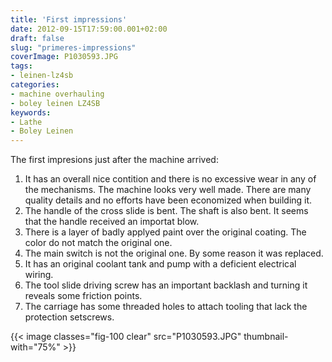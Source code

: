 ```yaml
---
title: 'First impressions'
date: 2012-09-15T17:59:00.001+02:00
draft: false
slug: "primeres-impressions"
coverImage: P1030593.JPG
tags:
- leinen-lz4sb
categories:
- machine overhauling
- boley leinen LZ4SB
keywords:
- Lathe
- Boley Leinen
---
```


The first impresions just after the machine arrived:

<!--more-->

1. It has an overall nice contition and there is no excessive wear in
   any of the mechanisms. The machine looks very well made. There are
   many quality details and no efforts have been economized when
   building it.
2. The handle of the cross slide is bent. The shaft is also bent. It
   seems that the handle received an importat blow.
3. There is a layer of badly applyed paint over the original
   coating. The color do not match the original one.
4. The main switch is not the original one. By some reason it was
   replaced.
5. It has an original coolant tank and pump with a deficient
   electrical wiring.
6. The tool slide driving screw has an important backlash and turning
   it reveals some friction points.
7. The carriage has some threaded holes to attach tooling that lack
   the protection setscrews.

{{< image classes="fig-100 clear"  src="P1030593.JPG" thumbnail-with="75%" >}}
